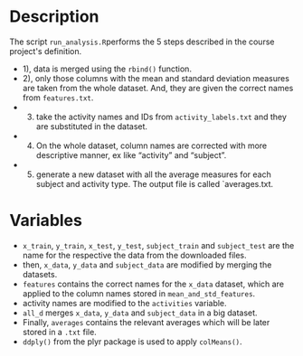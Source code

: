 # Description

The script `run_analysis.R`performs the 5 steps described in the course project's definition.

* 1), data is merged using the `rbind()` function. 
* 2), only those columns with the mean and standard deviation measures are taken from the whole dataset. And, they are given the correct names from `features.txt`.
* 3)  take the activity names and IDs from `activity_labels.txt` and they are substituted in the dataset.
* 4) On the whole dataset, column names are corrected with more descriptive manner, ex like “activity” and “subject”.
* 5) generate a new dataset with all the average measures for each subject and activity type. The output file is called `averages.txt.

# Variables

* `x_train`, `y_train`, `x_test`, `y_test`, `subject_train` and `subject_test` are the name for the respective the data from the downloaded files.
* then, `x_data`, `y_data` and `subject_data` are modified by merging the datasets.
* `features` contains the correct names for the `x_data` dataset, which are applied to the column names stored in `mean_and_std_features`.
* activity names are modified to the `activities` variable.
* `all_d` merges `x_data`, `y_data` and `subject_data` in a big dataset.
* Finally, `averages` contains the relevant averages which will be later stored in a `.txt` file. 
* `ddply()` from the plyr package is used to apply `colMeans()`.
